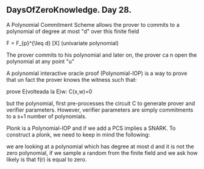 ## DaysOfZeroKnowledge. Day 28.

A Polynomial Commitment Scheme allows the prover to commits to a polynomial of degree at most "d" over this finite field

F =  F_{p}^{\leq d} [X] (univariate polynomial)

The prover commits to his polynomial and later on, the prover ca  n open the polynomial at any point "u"


A polynomial interactive oracle proof (Polynomial-IOP) is a way to prove that un fact the prover knows the witness such that:

prove E(volteada la E)w: C(x,w)=0

but the polynomial, first pre-processes the circuit C to generate prover and verifier parameters. However, verifier parameters are simply commitments to a s+1 number of polynomials.

Plonk is a Polynomial-IOP and if we add a PCS implies a SNARK. To construct a plonk, we need to keep in mind the following:

we are looking at a polynomial which has degree at most d and it is not the zero polynomial, if we sample a random from the finite field and we ask how likely is that f(r) is equal to zero. 
